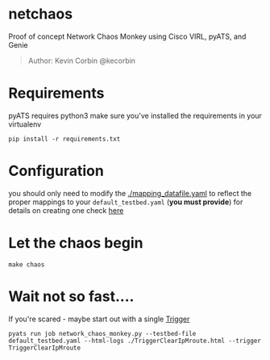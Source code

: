 # netchaos

Proof of concept Network Chaos Monkey using Cisco VIRL, pyATS, and Genie

> Author: Kevin Corbin @kecorbin

# Requirements

pyATS requires python3 make sure you've installed the requirements in your virtualenv

```
pip install -r requirements.txt
```

# Configuration

you should only need to modify the [./mapping_datafile.yaml](./mapping_datafile.yaml) to
reflect the proper mappings to your `default_testbed.yaml` (**you must provide**) for details on creating one check [here](https://pubhub.devnetcloud.com/media/pyats/docs/topology/example.html)


# Let the chaos begin

```
make chaos
```

# Wait not so fast....

If you're scared - maybe start out with a single [Trigger](https://pubhub.devnetcloud.com/media/pyats-packages/docs/genie/genie_libs/#/triggers)

```
pyats run job network_chaos_monkey.py --testbed-file default_testbed.yaml --html-logs ./TriggerClearIpMroute.html --trigger TriggerClearIpMroute
```
